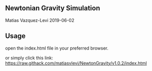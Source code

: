 Newtonian Gravity Simulation
----------------------------
Matias Vazquez-Levi 2019-06-02

Usage
-------------------------
open the index.html file in your preferred browser.

or simply click this link:
https://raw.githack.com/matiasvlevi/NewtonGravity/v1.0.2/index.html

